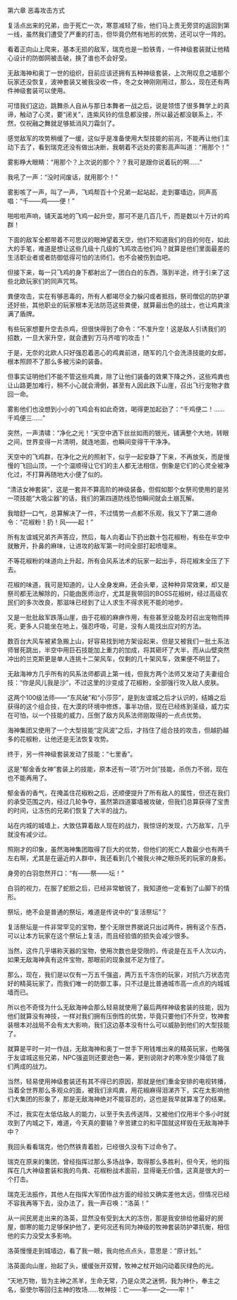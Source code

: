 第六章 恶毒攻击方式


复活点出来的兄弟，由于死亡一次，寒意减轻了些，他们马上责无旁贷的返回到第一线，虽然我们遭受了严重的打击，但毕竟仍然有地形的优势，还可以守一阵的。

看着正向山上爬来，基本无损的敌军，瑞克也是一脸铁青，一件神级套装就让他精心设计的防御网被击破，换了谁也不会好受。

无敌海神和奥丁一世的组织，目前应该还拥有五种神级套装，上次用叹息之墙那个玩家还没恢复，波神套装又被我没收一件，冬之女神刚刚用过，那么，现在还有两件神级套装可以使用。

可惜我们这边，跳舞杀人自从与那日本舞者一战之后，说是领悟了很多舞学上的真谛，触动了心灵，要“闭关”，连紫风铃的信息都没接，所以最近都没联系上，不然，仅祝融之舞就足够抵消风刀霜剑了。

感觉敌军的攻势稍缓了一缓，这似乎是准备使用大型技能的前兆，不能再让他们主动下去了，看到瑞克还没有做出决断，我朝着不远处的雾影高声叫道：“用那个！”

雾影睁大眼睛：“用那个？上次说的那个？？我可是跟你说着玩的啊……”

我吼了一声：“没时间废话，就用那个！”

雾影咳了一声，叫了一声，飞鸡帮百十个兄弟一起站起，走到寨墙边，同声高唱：“千——鸡——便！”

啪啦啦声响，铺天盖地的飞鸡一起升空，那可不是几百几千，而是数以十万计的鸡群！

下面的敌军全都带着不可思议的眼神望着天空，他们不知道我们的目的何在，如此大的手笔，难道是想让这些几级十几级的飞鸡攻击他们吗？就算是他们里面最差的生活职业者或者防御低得可怕的法师们，也不会被伤到血吧。

但接下来，每一只飞鸡的身下都射出了一团白白的东西，落到半途，终于引来了这些北欧玩家们的同声咒骂。

粪便攻击，实在有够恶毒的，所有人都竭尽全力躲闪或者抵挡，祭司僧侣的防护罩还好些，其他职业的玩家根本无法防范这些粪便，就算最出色的战士，也让鸡粪涂满了盾牌。

有些玩家想要升空去杀鸡，但很快得到了命令：“不准升空！这是敌人引诱我们的招数，一旦大家升空，就会遭到‘万马齐喑’的攻击！”

于是，无奈的北欧人只好强忍着恶心的鸡粪前进，随军的几个会洗涤技能的女郎，根本照顾不了那么多被污染的装备。

但事实证明他们不能不管这些鸡粪，除了让他们装备的效果下降之外，这些鸡粪也让山路更加难行，稍不小心就会滑倒，甚至有人因此跌下山崖，召出飞行宠物才救回一命。

雾影他们也没想到小小的飞鸡会有如此奇效，喝得更加起劲了：“千鸡便二！……千鸡便三……”

突然，一声清啸：“净化之光！”天空中洒下丝丝如雨的银光，铺满整个大地，转眼之间，世界变得一片清明，就连地面，也瞬间变得干干净净。

天空中的飞鸡群，在净化之光的照射下，似乎一起安静了下来，不再放矢，而是慢慢的飞回山顶，一个个温顺得让它们的主人都无法相信，倒象是它们的心灵全被净化过，不打算再随地大小便了似的。

“清洁女神套装”，这是一套并不算高阶的神级装备，但假如那个女祭司使用的是另一项技能“大吸尘器”的话，我们的第四道防线恐怕瞬间就会土崩瓦解。

我暗舒一口气，总算解决了一件，不过情势一点都不乐观，我又下了第二道命令：“花椒粉！扔！风——起！”

所有友谊城兄弟齐声答应，然后，每人向着山下扔出数十包花椒粉，有些在半空中就散开，扑鼻的麻味，让进攻的敌军第一时间全部打起喷嚏来。

不等花椒粉的味道向上升起，所有会风系法术的玩家一起出手，将花椒末全压了下去。

花椒的味道，我可是知道的，让人全身发麻，还会头晕，这种种异常效果，却又是祭司都无法解除的，只能由医师治疗，尤其是我带回的BOSS花椒树，经过高级农民们的多次改良，那滋味已经到了让人求生不得求死不能的地步。

又是一批批敌军跌落山崖，由于花椒的麻痹作用，有些甚至没能及时召出宠物而摔死，更多人只能坐在地上，强忍呼吸，可是，没有人能找出应对的方法。

数百台大风车被紧急搬上山，好容易找到地方架设起来，但是又被我们一批土系法师冒死跳出，半空中用巨石技能加上重力的加成，将其砸坏了大半，而从山壁突然冲出的兰克斯更是单人连挑十二架风车，仅剩的几十架风车，效果便不明显了。

无敌海神方几乎所有的风系法师都调上第一线，但我方两个法师又发动了夫妻组合技：“你是风儿我是沙”，不过这里的沙变成了花椒粉，全部强行攻入敌人皮肤。

这两个100级法师——“东风破”和“小莎莎”，是到友谊城之后才认识的，结婚之后获得的这个组合技，在大漠的环境中修炼，事半功倍，现在已经练到圣级，威力实在可怕，以一个技能的威力，压倒了敌方风系法师刚取得的一点点优势。

海神集团又使用了一个大型技能“定风波”之后，才挡住了组合技的攻击，但越扔越多的花椒粉，让他还是无法恢复攻势。

终于，另一件神级套装发动了技能：“七里香”。

这是“郁金香女神”套装上的技能，原本还有一项“万叶剑”技能，杀伤力不弱，现在也不能再用了。

郁金香的香气，在掩盖住花椒粉之后，还顺便提升了所有敌人的属性，但还在我们的承受范围之内，经过几轮争夺，虽然第四道寨墙被攻破，但我们总算获得了宝贵的时间，让冻伤的兄弟们恢复了大半的战力。

站在内城的城墙上，大致估算着敌人现在的战力，我惊讶的发现，六万敌军，几乎就没有减少过。

照刚才的印象，虽然海神集团取得了巨大的优势，但他们的死亡人数最少也有两千左右啊，尤其是在逼近的人群中，我还看到几个被我火神之眼杀死的玩家的身影。

身旁的白羽忽然开口：“有——祭——坛！”

白羽的视力，在服了蛇胆之后，已经非常敏锐了，我知道他一定看到了山脚下的情形。

祭坛，绝不会是普通的祭坛，难道是传说中的“复活祭坛”？

复活祭坛是一件非常罕见的宝物，整个无限世界据说只出过两件，拥有这个东西，可以让本方玩家在这个祭坛上复活，而且经验值的损失会减少很多。

当然，这件几乎堪称天器的宝物，使用次数也是受限的，传说是在五千人次以内，如果无敌海神真有这件宝物，那眼前的现象就不足为怪了。

那么，现在，我们是以仅有一万五千强盗，两万五千冻伤的玩家，对抗六万状态完好的精英玩家了，而我们唯一的防御工事，只不过是比普通城市高一点点的内城城墙而已。

所以也不奇怪为什么无敌海神会那么轻易就使用了最后两样神级套装的技能，因为他们就算没有神技，一样对我们拥有压倒性的优势，毕竟只要他们不升空，牧神套装根本对战局不会有太大影响，我们这边基本没有什么可以威胁到他们的大型技能了。

就算是平时一对一作战，无敌海神和奥丁一世手下用钱堆出来的精英玩家，也略强于友谊城这些兄弟，NPC强盗则还要逊色一筹，更别说刚才的寒冷至少降低了我们两成的战力。

当然，轻易使用神级套装还有其不得已的原因，那就是他们重金安排的电视转播，当着全世界那么多观众的面，被我们涂鸡粪，用花椒麻得泪涕齐下，实在太影响他们大集团的形象了，那是无敌海神绝对不能容忍的，这也是我早就算准了的结果。

不过，我实在太低估敌人的能力，以至于失去传送阵，又被他们仅用半个多小时就攻到了内城之下，难道，今天真的要输？辛苦建立的和平国就这样毁在无敌海神手中？

我回头看看瑞克，他仍然铁青着脸，已经很久没有下过命令了。

瑞克在原来的集团，曾经指挥过那么多场战争，取得那么多胜利，但今天，他的指挥在几大神级套装和我的鸟粪、花椒粉战术面前，显得毫无价值，这真是很大的一个打击。

瑞克无法振作，其他人在指挥大军团作战方面的经验又确实差他太远，但情况已经不容我再等下去，没办法了，我一声召唤：“洛英！”

从一间民房走出来的洛英，显然没有受到太大的冻伤，那是我安排给他最好的房屋，御寒的能力足够保护他了，更何况还有同为神级的牧神套装防护罩抗衡，相信他的实力没受太多影响。

洛英慢慢走到城墙边，看了我一眼，我向他点点头，意思是：“原计划。”

洛英面向山崖，抬起了头，缓缓张开双臂，牧神之杖开始闪动着灰绿色的光。

“天地万物，皆为主神之羔羊，生命无常，乃是众灵之迷惘，我为神仆，奉主之名，驱使尔等回归主神的牧场……牧神技：亡——羊——之——牢！”





